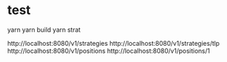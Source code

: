 # test

yarn
yarn build
yarn strat

http://localhost:8080/v1/strategies
http://localhost:8080/v1/strategies/tlp
http://localhost:8080/v1/positions
http://localhost:8080/v1/positions/1
